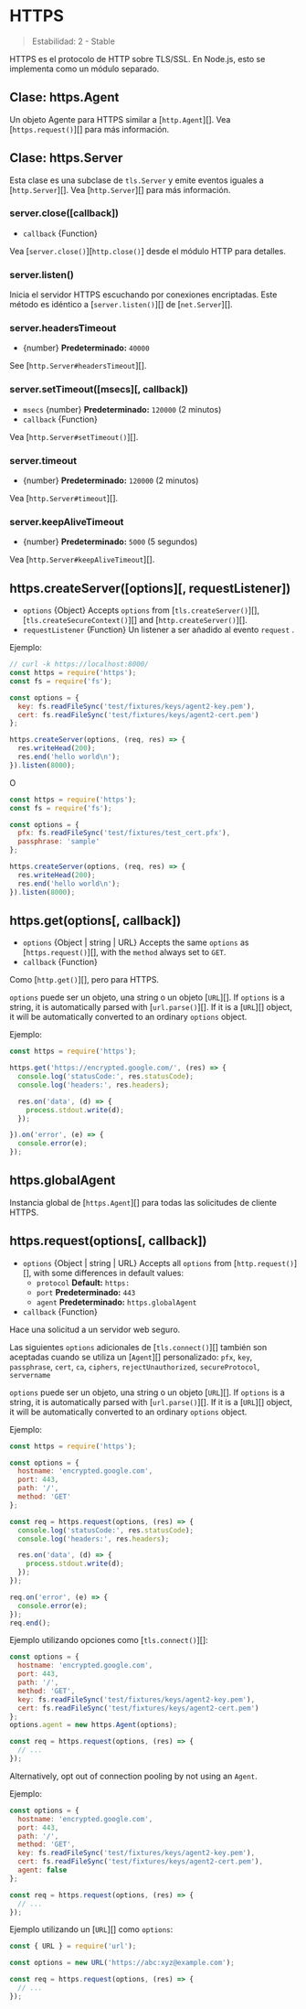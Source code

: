 # HTTPS

<!--introduced_in=v0.10.0-->

> Estabilidad: 2 - Stable

HTTPS es el protocolo de HTTP sobre TLS/SSL. En Node.js, esto se implementa como un módulo separado.

## Clase: https.Agent

<!-- YAML
added: v0.4.5
-->

Un objeto Agente para HTTPS similar a [`http.Agent`][]. Vea [`https.request()`][] para más información.

## Clase: https.Server

<!-- YAML
added: v0.3.4
-->

Esta clase es una subclase de `tls.Server` y emite eventos iguales a [`http.Server`][]. Vea [`http.Server`][] para más información.

### server.close([callback])

<!-- YAML
added: v0.1.90
-->

- `callback` {Function}

Vea [`server.close()`][`http.close()`] desde el módulo HTTP para detalles.

### server.listen()

Inicia el servidor HTTPS escuchando por conexiones encriptadas. Este método es idéntico a [`server.listen()`][] de [`net.Server`][].

### server.headersTimeout

- {number} **Predeterminado:** `40000`

See [`http.Server#headersTimeout`][].

### server.setTimeout(\[msecs\]\[, callback\])

<!-- YAML
added: v0.11.2
-->

- `msecs` {number} **Predeterminado:** `120000` (2 minutos)
- `callback` {Function}

Vea [`http.Server#setTimeout()`][].

### server.timeout

<!-- YAML
added: v0.11.2
-->

- {number} **Predeterminado:** `120000` (2 minutos)

Vea [`http.Server#timeout`][].

### server.keepAliveTimeout

<!-- YAML
added: v8.0.0
-->

- {number} **Predeterminado:** `5000` (5 segundos)

Vea [`http.Server#keepAliveTimeout`][].

## https.createServer(\[options\]\[, requestListener\])

<!-- YAML
added: v0.3.4
-->

- `options` {Object} Accepts `options` from [`tls.createServer()`][], [`tls.createSecureContext()`][] and [`http.createServer()`][].
- `requestListener` {Function} Un listener a ser añadido al evento `request` .

Ejemplo:

```js
// curl -k https://localhost:8000/
const https = require('https');
const fs = require('fs');

const options = {
  key: fs.readFileSync('test/fixtures/keys/agent2-key.pem'),
  cert: fs.readFileSync('test/fixtures/keys/agent2-cert.pem')
};

https.createServer(options, (req, res) => {
  res.writeHead(200);
  res.end('hello world\n');
}).listen(8000);
```

O

```js
const https = require('https');
const fs = require('fs');

const options = {
  pfx: fs.readFileSync('test/fixtures/test_cert.pfx'),
  passphrase: 'sample'
};

https.createServer(options, (req, res) => {
  res.writeHead(200);
  res.end('hello world\n');
}).listen(8000);
```

## https.get(options[, callback])

<!-- YAML
added: v0.3.6
changes:

  - version: v7.5.0
    pr-url: https://github.com/nodejs/node/pull/10638
    description: The `options` parameter can be a WHATWG `URL` object.
-->

- `options` {Object | string | URL} Accepts the same `options` as [`https.request()`][], with the `method` always set to `GET`.
- `callback` {Function}

Como [`http.get()`][], pero para HTTPS.

`options` puede ser un objeto, una string o un objeto [`URL`][]. If `options` is a string, it is automatically parsed with [`url.parse()`][]. If it is a [`URL`][] object, it will be automatically converted to an ordinary `options` object.

Ejemplo:

```js
const https = require('https');

https.get('https://encrypted.google.com/', (res) => {
  console.log('statusCode:', res.statusCode);
  console.log('headers:', res.headers);

  res.on('data', (d) => {
    process.stdout.write(d);
  });

}).on('error', (e) => {
  console.error(e);
});
```

## https.globalAgent

<!-- YAML
added: v0.5.9
-->

Instancia global de [`https.Agent`][] para todas las solicitudes de cliente HTTPS.

## https.request(options[, callback])

<!-- YAML
added: v0.3.6
changes:

  - version: v7.5.0
    pr-url: https://github.com/nodejs/node/pull/10638
    description: The `options` parameter can be a WHATWG `URL` object.
-->

- `options` {Object | string | URL} Accepts all `options` from [`http.request()`][], with some differences in default values: 
    - `protocol` **Default:** `https:`
    - `port` **Predeterminado:** `443`
    - `agent` **Predeterminado:** `https.globalAgent`
- `callback` {Function}

Hace una solicitud a un servidor web seguro.

Las siguientes `options` adicionales de [`tls.connect()`][] también son aceptadas cuando se utiliza un [`Agent`][] personalizado: `pfx`, `key`, `passphrase`, `cert`, `ca`, `ciphers`, `rejectUnauthorized`, `secureProtocol`, `servername`

`options` puede ser un objeto, una string o un objeto [`URL`][]. If `options` is a string, it is automatically parsed with [`url.parse()`][]. If it is a [`URL`][] object, it will be automatically converted to an ordinary `options` object.

Ejemplo:

```js
const https = require('https');

const options = {
  hostname: 'encrypted.google.com',
  port: 443,
  path: '/',
  method: 'GET'
};

const req = https.request(options, (res) => {
  console.log('statusCode:', res.statusCode);
  console.log('headers:', res.headers);

  res.on('data', (d) => {
    process.stdout.write(d);
  });
});

req.on('error', (e) => {
  console.error(e);
});
req.end();
```

Ejemplo utilizando opciones como [`tls.connect()`][]:

```js
const options = {
  hostname: 'encrypted.google.com',
  port: 443,
  path: '/',
  method: 'GET',
  key: fs.readFileSync('test/fixtures/keys/agent2-key.pem'),
  cert: fs.readFileSync('test/fixtures/keys/agent2-cert.pem')
};
options.agent = new https.Agent(options);

const req = https.request(options, (res) => {
  // ...
});
```

Alternatively, opt out of connection pooling by not using an `Agent`.

Ejemplo:

```js
const options = {
  hostname: 'encrypted.google.com',
  port: 443,
  path: '/',
  method: 'GET',
  key: fs.readFileSync('test/fixtures/keys/agent2-key.pem'),
  cert: fs.readFileSync('test/fixtures/keys/agent2-cert.pem'),
  agent: false
};

const req = https.request(options, (res) => {
  // ...
});
```

Ejemplo utilizando un [`URL`][] como `options`:

```js
const { URL } = require('url');

const options = new URL('https://abc:xyz@example.com');

const req = https.request(options, (res) => {
  // ...
});
```